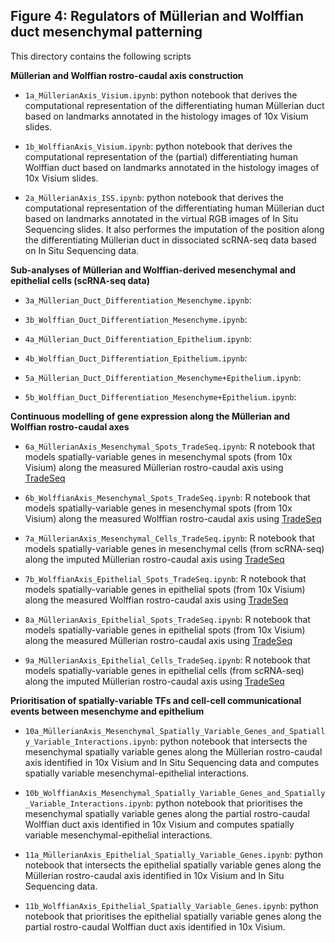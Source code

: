 ## Figure 4: Regulators of Müllerian and Wolffian duct mesenchymal patterning

This directory contains the following scripts 

**Müllerian and Wolffian rostro-caudal axis construction**

- `1a_MüllerianAxis_Visium.ipynb`: python notebook that derives the computational representation of the differentiating human Müllerian duct based on landmarks annotated in the histology images of 10x Visium slides. 

- `1b_WolffianAxis_Visium.ipynb`: python notebook that derives the computational representation of the (partial) differentiating human Wolffian duct based on landmarks annotated in the histology images of 10x Visium slides. 
  
- `2a_MüllerianAxis_ISS.ipynb`: python notebook that derives the computational representation of the differentiating human Müllerian duct based on landmarks annotated in the virtual RGB images of In Situ Sequencing slides. It also performes the imputation of the position along the differentiating Müllerian duct in dissociated scRNA-seq data based on In Situ Sequencing data.

**Sub-analyses of Müllerian and Wolffian-derived mesenchymal and epithelial cells (scRNA-seq data)**
- `3a_Müllerian_Duct_Differentiation_Mesenchyme.ipynb`:
  
- `3b_Wolffian_Duct_Differentiation_Mesenchyme.ipynb`:
  
- `4a_Müllerian_Duct_Differentiation_Epithelium.ipynb`:
  
- `4b_Wolffian_Duct_Differentiation_Epithelium.ipynb`:
  
- `5a_Müllerian_Duct_Differentiation_Mesenchyme+Epithelium.ipynb`:
  
- `5b_Wolffian_Duct_Differentiation_Mesenchyme+Epithelium.ipynb`: 

**Continuous modelling of gene expression along the Müllerian and Wolffian rostro-caudal axes**
  
- `6a_MüllerianAxis_Mesenchymal_Spots_TradeSeq.ipynb`:  R notebook that models spatially-variable genes in mesenchymal spots (from 10x Visium) along the measured Müllerian rostro-caudal axis using [TradeSeq](https://www.nature.com/articles/s41467-020-14766-3)

- `6b_WolffianAxis_Mesenchymal_Spots_TradeSeq.ipynb`: R notebook that models spatially-variable genes in mesenchymal spots (from 10x Visium) along the measured Wolffian rostro-caudal axis using [TradeSeq](https://www.nature.com/articles/s41467-020-14766-3)

- `7a_MüllerianAxis_Mesenchymal_Cells_TradeSeq.ipynb`: R notebook that models spatially-variable genes in mesenchymal cells (from scRNA-seq) along the imputed Müllerian rostro-caudal axis using [TradeSeq](https://www.nature.com/articles/s41467-020-14766-3)

- `7b_WolffianAxis_Epithelial_Spots_TradeSeq.ipynb`: R notebook that models spatially-variable genes in epithelial spots (from 10x Visium) along the measured Wolffian rostro-caudal axis using [TradeSeq](https://www.nature.com/articles/s41467-020-14766-3)
  
- `8a_MüllerianAxis_Epithelial_Spots_TradeSeq.ipynb`: R notebook that models spatially-variable genes in epithelial spots (from 10x Visium) along the measured Müllerian rostro-caudal axis using [TradeSeq](https://www.nature.com/articles/s41467-020-14766-3)

- `9a_MüllerianAxis_Epithelial_Cells_TradeSeq.ipynb`: R notebook that models spatially-variable genes in epithelial cells (from scRNA-seq) along the imputed Müllerian rostro-caudal axis using [TradeSeq](https://www.nature.com/articles/s41467-020-14766-3)

**Prioritisation of spatially-variable TFs and cell-cell communicational events between mesenchyme and epithelium**

- `10a_MüllerianAxis_Mesenchymal_Spatially_Variable_Genes_and_Spatially_Variable_Interactions.ipynb`: python notebook that intersects the mesenchymal spatially variable genes along the Müllerian rostro-caudal axis identified in 10x Visium and In Situ Sequencing data and computes spatially variable mesenchymal-epithelial interactions.

- `10b_WolffianAxis_Mesenchymal_Spatially_Variable_Genes_and_Spatially_Variable_Interactions.ipynb`: python notebook that prioritises the mesenchymal spatially variable genes along the partial rostro-caudal Wolffian duct axis identified in 10x Visium and computes spatially variable mesenchymal-epithelial interactions.

- `11a_MüllerianAxis_Epithelial_Spatially_Variable_Genes.ipynb`: python notebook that intersects the epithelial spatially variable genes along the Müllerian rostro-caudal axis identified in 10x Visium and In Situ Sequencing data.

- `11b_WolffianAxis_Epithelial_Spatially_Variable_Genes.ipynb`: python notebook that prioritises the epithelial spatially variable genes along the partial rostro-caudal Wolffian duct axis identified in 10x Visium.
